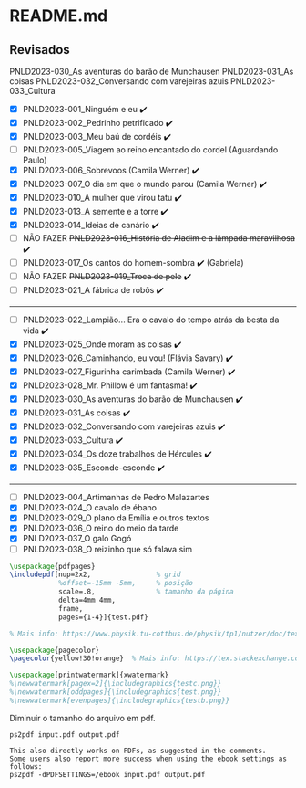 README.md
======

Revisados
---------


PNLD2023-030_As aventuras do barão de Munchausen
PNLD2023-031_As coisas
PNLD2023-032_Conversando com varejeiras azuis
PNLD2023-033_Cultura

- [x] PNLD2023-001_Ninguém e eu ✔️
- [x] PNLD2023-002_Pedrinho petrificado ✔️
- [x] PNLD2023-003_Meu baú de cordéis ✔️
- [ ] PNLD2023-005_Viagem ao reino encantado do cordel (Aguardando Paulo)
- [x] PNLD2023-006_Sobrevoos (Camila Werner) ✔️
- [x] PNLD2023-007_O dia em que o mundo parou (Camila Werner) ✔️
- [x] PNLD2023-010_A mulher que virou tatu ✔️
- [x] PNLD2023-013_A semente e a torre ✔️
- [x] PNLD2023-014_Ideias de canário ✔️
- [ ] NÃO FAZER ~~PNLD2023-016_História de Aladim e a lâmpada maravilhosa~~ ✔️
- [ ] PNLD2023-017_Os cantos do homem-sombra ✔️ (Gabriela)
- [ ] NÃO FAZER ~~PNLD2023-019_Troca de pele~~ ✔️
- [ ] PNLD2023-021_A fábrica de robôs ✔️
------------------------------------------------------------------------
- [ ] PNLD2023-022_Lampião... Era o cavalo do tempo atrás da besta da vida ✔️
- [x] PNLD2023-025_Onde moram as coisas ✔️
- [x] PNLD2023-026_Caminhando, eu vou! (Flávia Savary) ✔️
- [x] PNLD2023-027_Figurinha carimbada (Camila Werner) ✔️
- [x] PNLD2023-028_Mr. Phillow é um fantasma! ✔️
- [x] PNLD2023-030_As aventuras do barão de Munchausen ✔️
- [x] PNLD2023-031_As coisas ✔️
- [x] PNLD2023-032_Conversando com varejeiras azuis ✔️
- [x] PNLD2023-033_Cultura ✔️
- [x] PNLD2023-034_Os doze trabalhos de Hércules ✔️
- [x] PNLD2023-035_Esconde-esconde ✔️
------------------------------------------------------------
- [ ] PNLD2023-004_Artimanhas de Pedro Malazartes
- [x] PNLD2023-024_O cavalo de ébano
- [x] PNLD2023-029_O plano da Emília e outros textos
- [x] PNLD2023-036_O reino do meio da tarde
- [x] PNLD2023-037_O galo Gogó
- [ ] PNLD2023-038_O reizinho que só falava sim

```tex
\usepackage{pdfpages}
\includepdf[nup=2x2, 				% grid
			%offset=-15mm -5mm, 	% posição
			scale=.8, 				% tamanho da página
            delta=4mm 4mm, 			
            frame,
            pages={1-4}]{test.pdf}

% Mais info: https://www.physik.tu-cottbus.de/physik/tp1/nutzer/doc/texmf/latex/pdfpages/pdf-ex.tex
```

```tex
\usepackage{pagecolor}
\pagecolor{yellow!30!orange}  % Mais info: https://tex.stackexchange.com/questions/82498/change-background-colour-for-entire-document

```

```tex
\usepackage[printwatermark]{xwatermark}
%\newwatermark[pagex=2]{\includegraphics{testc.png}}
%\newwatermark[oddpages]{\includegraphics{test.png}}
%\newwatermark[evenpages]{\includegraphics{testb.png}}

```

Diminuir o tamanho do arquivo em pdf.
```shell
ps2pdf input.pdf output.pdf

This also directly works on PDFs, as suggested in the comments.
Some users also report more success when using the ebook settings as follows:
ps2pdf -dPDFSETTINGS=/ebook input.pdf output.pdf

```
